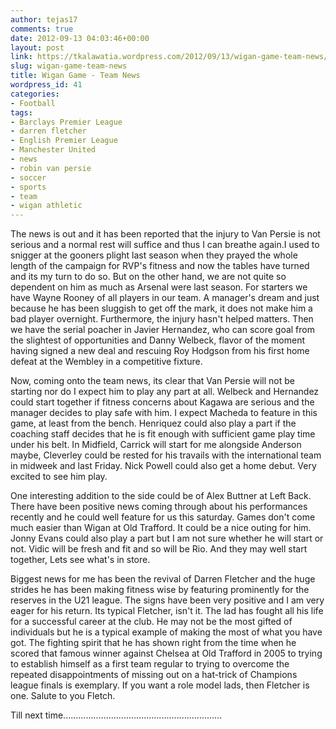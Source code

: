 ```yaml
---
author: tejas17
comments: true
date: 2012-09-13 04:03:46+00:00
layout: post
link: https://tkalawatia.wordpress.com/2012/09/13/wigan-game-team-news/
slug: wigan-game-team-news
title: Wigan Game - Team News
wordpress_id: 41
categories:
- Football
tags:
- Barclays Premier League
- darren fletcher
- English Premier League
- Manchester United
- news
- robin van persie
- soccer
- sports
- team
- wigan athletic
---
```


The news is out and it has been reported that the injury to Van Persie is not serious and a normal rest will suffice and thus I can breathe again.I used to snigger at the gooners plight last season when they prayed the whole length of the campaign for RVP's fitness and now the tables have turned and its my turn to do so. But on the other hand, we are not quite so dependent on him as much as Arsenal were last season. For starters we have Wayne Rooney of all players in our team. A manager's dream and just because he has been sluggish to get off the mark, it does not make him a bad player overnight. Furthermore, the injury hasn't helped matters. Then we have the serial poacher in Javier Hernandez, who can score goal from the slightest of opportunities and Danny Welbeck, flavor of the moment having signed a new deal and rescuing Roy Hodgson from his first home defeat at the Wembley in a competitive fixture.

Now, coming onto the team news, its clear that Van Persie will not be starting nor do I expect him to play any part at all. Welbeck and Hernandez could start together if fitness concerns about Kagawa are serious and the manager decides to play safe with him. I expect Macheda to feature in this game, at least from the bench. Henriquez could also play a part if the coaching staff decides that he is fit enough with sufficient game play time under his belt. In Midfield, Carrick will start for me alongside Anderson maybe, Cleverley could be rested for his travails with the international team in midweek and last Friday. Nick Powell could also get a home debut. Very excited to see him play.

One interesting addition to the side could be of Alex Buttner at Left Back. There have been positive news coming through about his performances recently and he could well feature for us this saturday. Games don't come much easier than Wigan at Old Trafford. It could be a nice outing for him. Jonny Evans could also play a part but I am not sure whether he will start or not. Vidic will be fresh and fit and so will be Rio. And they may well start together, Lets see what's in store.

Biggest news for me has been the revival of Darren Fletcher and the huge strides he has been making fitness wise by featuring prominently for the reserves in the U21 league. The signs have been very positive and I am very eager for his return. Its typical Fletcher, isn't it. The lad has fought all his life for a successful career at the club. He may not be the most gifted of individuals but he is a typical example of making the most of what you have got. The fighting spirit that he has shown right from the time when he scored that famous winner against Chelsea at Old Trafford in 2005 to trying to establish himself as a first team regular to trying to overcome the repeated disappointments of missing out on a hat-trick of Champions league finals is exemplary. If you want a role model lads, then Fletcher is one. Salute to you Fletch.

Till next time...............................................................
